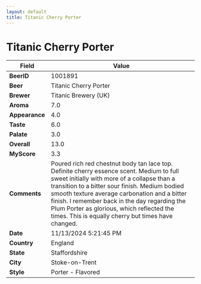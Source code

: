 ```yaml
---
layout: default
title: Titanic Cherry Porter
---
```


# Titanic Cherry Porter

| Field         | Value     |
|---------------|-----------|
| **BeerID** | 1001891 |
| **Beer** | Titanic Cherry Porter |
| **Brewer** | Titanic Brewery (UK) |
| **Aroma** | 7.0 |
| **Appearance** | 4.0 |
| **Taste** | 6.0 |
| **Palate** | 3.0 |
| **Overall** | 13.0 |
| **MyScore** | 3.3 |
| **Comments** | Poured rich red chestnut body tan lace top. Definite cherry essence scent.  Medium to full sweet initially with more of a collapse than a transition to a bitter sour finish. Medium bodied smooth texture average carbonation and a bitter finish. I remember back in the day regarding the Plum Porter as glorious, which reflected the times. This is equally cherry but times have changed.  |
| **Date** | 11/13/2024 5:21:45 PM |
| **Country** | England |
| **State** | Staffordshire |
| **City** | Stoke-on-Trent |
| **Style** | Porter - Flavored |
